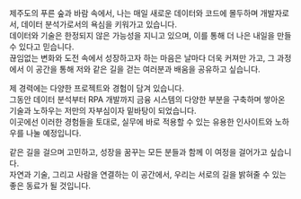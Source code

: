 <link rel="stylesheet" href="style.css">

<div class="container">
  <p>
    제주도의 푸른 숲과 바람 속에서, 나는 매일 새로운 데이터와 코드에 몰두하며 개발자로서, 데이터 분석가로서의 욕심을 키워가고 있습니다.<br>
    데이터와 기술은 한정되지 않은 가능성을 지니고 있으며, 이를 통해 더 나은 내일을 만들 수 있다고 믿습니다.<br>
    끊임없는 변화와 도전 속에서 성장하고자 하는 마음은 날마다 더욱 커져만 가고, 그 과정에서 이 공간을 통해 저와 같은 길을 걷는 여러분과 배움을 공유하고 싶습니다.<br>
  </p>

  <p>
    제 경력에는 다양한 프로젝트와 경험이 담겨 있습니다.<br>
    그동안 데이터 분석부터 RPA 개발까지 금융 시스템의 다양한 부분을 구축하며 쌓아온 기술과 노하우는 저만의 자부심이자 밑바탕이 되었습니다.<br>
    이곳에선 이러한 경험들을 토대로, 실무에 바로 적용할 수 있는 유용한 인사이트와 노하우를 나눌 예정입니다.<br>
  </p>

  <p>
    같은 길을 걸으며 고민하고, 성장을 꿈꾸는 모든 분들과 함께 이 여정을 걸어가고 싶습니다.<br>
    자연과 기술, 그리고 사람을 연결하는 이 공간에서, 우리는 서로의 길을 밝혀줄 수 있는 좋은 동료가 될 것입니다.<br>
  </p>
</div>
